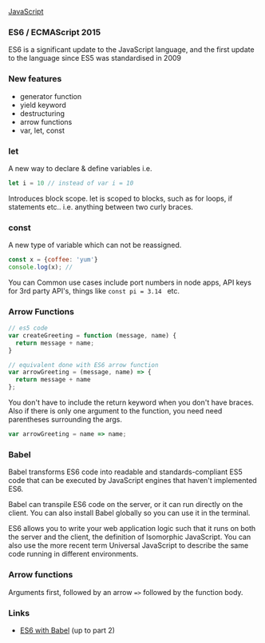 [JavaScript](notes.md)

### ES6 / ECMAScript 2015

ES6 is a significant update to the JavaScript language, and the first update to the language since ES5 was standardised in 2009

### New features
- generator function
- yield keyword
- destructuring
- arrow functions
- var, let, const

### let
A new way to declare & define variables i.e.
```javascript
let i = 10 // instead of var i = 10
```
Introduces block scope. let is scoped to blocks, such as for loops, if statements etc.. i.e. anything between two curly braces.

### const
A new type of variable which can not be reassigned.

```javascript
const x = {coffee: 'yum'}
console.log(x); //
```
You can
Common use cases include port numbers in node apps, API keys for 3rd party API's, things like `const pi = 3.14 ` etc.

### Arrow Functions

```javascript
// es5 code
var createGreeting = function (message, name) {
  return message + name;
}
```

```javascript
// equivalent done with ES6 arrow function
var arrowGreeting = (message, name) => {
  return message + name
};
```
You don't have to include the return keyword when you don't have braces. Also if there is only one argument to the function, you need need parentheses surrounding the args.

```javascript
var arrowGreeting = name => name;
```
### Babel
Babel transforms ES6 code into readable and standards-compliant ES5 code that can be executed by JavaScript engines that haven't implemented ES6.

Babel can transpile ES6 code on the server, or it can run directly on the client. You can also install Babel globally so you can use it in the terminal.

ES6 allows you to write your web application logic such that it runs on both the server and the client, the definition of Isomorphic JavaScript. You can also use the more recent term Universal JavaScript to describe the same code running in different environments.

### Arrow functions
Arguments first, followed by an arrow `=>` followed by the function body.


### Links
- [ES6 with Babel](http://code.tutsplus.com/courses/start-coding-es6-with-babel/lessons/babel-on-the-client) (up to part 2)
